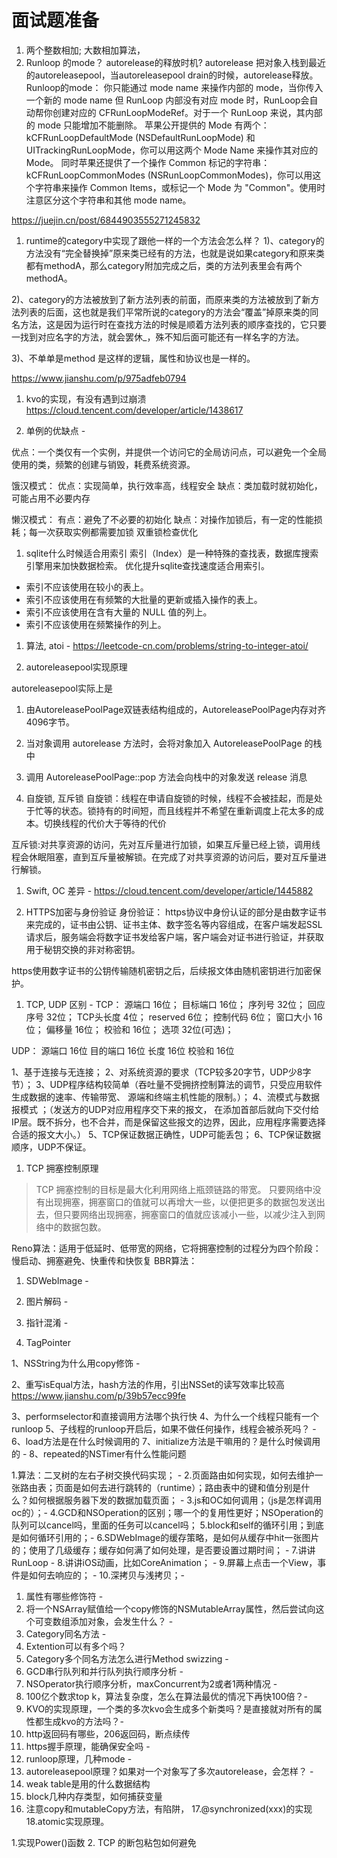 # 面试题准备

1. 两个整数相加; 大数相加算法，
2. Runloop 的mode？ autorelease的释放时机? 
autorelease 把对象入栈到最近的autoreleasepool，当autoreleasepool drain的时候，autorelease释放。
Runloop的mode：
你只能通过 mode name 来操作内部的 mode，当你传入一个新的 mode name 但 RunLoop 内部没有对应 mode 时，RunLoop会自动帮你创建对应的 CFRunLoopModeRef。对于一个 RunLoop 来说，其内部的 mode 只能增加不能删除。
苹果公开提供的 Mode 有两个：kCFRunLoopDefaultMode (NSDefaultRunLoopMode) 和 UITrackingRunLoopMode，你可以用这两个 Mode Name 来操作其对应的 Mode。
同时苹果还提供了一个操作 Common 标记的字符串：kCFRunLoopCommonModes (NSRunLoopCommonModes)，你可以用这个字符串来操作 Common Items，或标记一个 Mode 为 "Common"。使用时注意区分这个字符串和其他 mode name。

https://juejin.cn/post/6844903555271245832


1. runtime的category中实现了跟他一样的一个方法会怎么样？
1)、category的方法没有“完全替换掉”原来类已经有的方法，也就是说如果category和原来类都有methodA，那么category附加完成之后，类的方法列表里会有两个methodA。

2)、category的方法被放到了新方法列表的前面，而原来类的方法被放到了新方法列表的后面，这也就是我们平常所说的category的方法会“覆盖”掉原来类的同名方法，这是因为运行时在查找方法的时候是顺着方法列表的顺序查找的，它只要一找到对应名字的方法，就会罢休_，殊不知后面可能还有一样名字的方法。

3)、不单单是method 是这样的逻辑，属性和协议也是一样的。

https://www.jianshu.com/p/975adfeb0794

1. kvo的实现，有没有遇到过崩溃
https://cloud.tencent.com/developer/article/1438617


1. 单例的优缺点 -

优点：一个类仅有一个实例，并提供一个访问它的全局访问点，可以避免一个全局使用的类，频繁的创建与销毁，耗费系统资源。

饿汉模式：
优点：实现简单，执行效率高，线程安全
缺点：类加载时就初始化，可能占用不必要内存

懒汉模式：
有点：避免了不必要的初始化
缺点：对操作加锁后，有一定的性能损耗；每一次获取实例都需要加锁
双重锁检查优化

1. sqlite什么时候适合用索引
索引（Index）是一种特殊的查找表，数据库搜索引擎用来加快数据检索。
优化提升sqlite查找速度适合用索引。

* 索引不应该使用在较小的表上。
* 索引不应该使用在有频繁的大批量的更新或插入操作的表上。
* 索引不应该使用在含有大量的 NULL 值的列上。
* 索引不应该使用在频繁操作的列上。


1. 算法, atoi -
    https://leetcode-cn.com/problems/string-to-integer-atoi/

1. autoreleasepool实现原理

autoreleasepool实际上是
1. 由AutoreleasePoolPage双链表结构组成的，AutoreleasePoolPage内存对齐4096字节。
2. 当对象调用 autorelease 方法时，会将对象加入 AutoreleasePoolPage 的栈中
3. 调用 AutoreleasePoolPage::pop 方法会向栈中的对象发送 release 消息


1. 自旋锁, 互斥锁
自旋锁：线程在申请自旋锁的时候，线程不会被挂起，而是处于忙等的状态。锁持有的时间短，而且线程并不希望在重新调度上花太多的成本。切换线程的代价大于等待的代价

互斥锁:对共享资源的访问，先对互斥量进行加锁，如果互斥量已经上锁，调用线程会休眠阻塞，直到互斥量被解锁。在完成了对共享资源的访问后，要对互斥量进行解锁。



1. Swift, OC 差异 -
https://cloud.tencent.com/developer/article/1445882


1. HTTPS加密与身份验证
身份验证： https协议中身份认证的部分是由数字证书来完成的，证书由公钥、证书主体、数字签名等内容组成，在客户端发起SSL请求后，服务端会将数字证书发给客户端，客户端会对证书进行验证，并获取用于秘钥交换的非对称密钥。

https使用数字证书的公钥传输随机密钥之后，后续报文体由随机密钥进行加密保护。


1. TCP, UDP 区别 -
TCP：
源端口 16位；
目标端口 16位；
序列号 32位；
回应序号 32位；
TCP头长度 4位；
reserved 6位；
控制代码 6位；
窗口大小 16位；
偏移量 16位；
校验和 16位；
选项 32位(可选)；

UDP：
源端口 16位
目的端口 16位
长度 16位
校验和 16位


1、基于连接与无连接；
2、对系统资源的要求（TCP较多20字节，UDP少8字节）；
3、UDP程序结构较简单（吞吐量不受拥挤控制算法的调节，只受应用软件生成数据的速率、传输带宽、 源端和终端主机性能的限制。）；
4、流模式与数据报模式 ；（发送方的UDP对应用程序交下来的报文， 在添加首部后就向下交付给IP层。既不拆分，也不合并，而是保留这些报文的边界，因此，应用程序需要选择合适的报文大小。）
5、TCP保证数据正确性，UDP可能丢包；
6、TCP保证数据顺序，UDP不保证。


1. TCP 拥塞控制原理

> TCP 拥塞控制的目标是最大化利用网络上瓶颈链路的带宽。
> 只要网络中没有出现拥塞，拥塞窗口的值就可以再增大一些，以便把更多的数据包发送出去，但只要网络出现拥塞，拥塞窗口的值就应该减小一些，以减少注入到网络中的数据包数。

Reno算法：适用于低延时、低带宽的网络，它将拥塞控制的过程分为四个阶段：慢启动、拥塞避免、快重传和快恢复
BBR算法：

1. SDWebImage -



3. 图片解码 -
4. 指针混淆 -
5. TagPointer

1、NSString为什么用copy修饰 -

2、重写isEqual方法，hash方法的作用，引出NSSet的读写效率比较高 
https://www.jianshu.com/p/39b57ecc99fe

3、performselector和直接调用方法哪个执行快
4、为什么一个线程只能有一个runloop
5、子线程的runloop开启后，如果不做任何操作，线程会被杀死吗？ -
6、load方法是在什么时候调用的
7、initialize方法是干嘛用的？是什么时候调用的 -
8、repeated的NSTimer有什么性能问题

1.算法：二叉树的左右子树交换代码实现； -
2.页面路由如何实现，如何去维护一张路由表；页面是如何去进行跳转的（runtime）；路由表中的键和值分别是什么？如何根据服务器下发的数据加载页面； -
3.js和OC如何调用；（js是怎样调用oc的）；-
4.GCD和NSOperation的区别；哪一个的复用性更好；NSOperation的队列可以cancel吗，里面的任务可以cancel吗；
5.block和self的循环引用；到底是如何循环引用的；-
6.SDWebImage的缓存策略，是如何从缓存中hit一张图片的；使用了几级缓存；缓存如何满了如何处理，是否要设置过期时间； -
7.讲讲RunLoop -
8.讲讲iOS动画，比如CoreAnimation； -
9.屏幕上点击一个View，事件是如何去响应的； -
10.深拷贝与浅拷贝；-

1. 属性有哪些修饰符 -
2. 将一个NSArray赋值给一个copy修饰的NSMutableArray属性，然后尝试向这个可变数组添加对象，会发生什么？ -
3. Category同名方法 -
4. Extention可以有多个吗？ 
5. Category多个同名方法怎么进行Method swizzing -
6. GCD串行队列和并行队列执行顺序分析 -
7. NSOperator执行顺序分析，maxConcurrent为2或者1两种情况 -
8. 100亿个数求top k，算法复杂度，怎么在算法最优的情况下再快100倍？-
9. KVO的实现原理，一个类的多次kvo会生成多个新类吗？是直接就对所有的属性都生成kvo的方法吗？-
10. http返回码有哪些，206返回码，断点续传
11. https握手原理，能确保安全吗 -
12. runloop原理，几种mode -
13. autoreleasepool原理？如果对一个对象写了多次autorelease，会怎样？ -
14. weak table是用的什么数据结构
15. block几种内存类型，如何捕获变量
16. 注意copy和mutableCopy方法，有陷阱，
17.@synchronized(xxx)的实现
18.atomic实现原理。

1.实现Power()函数
2. TCP 的断包粘包如何避免